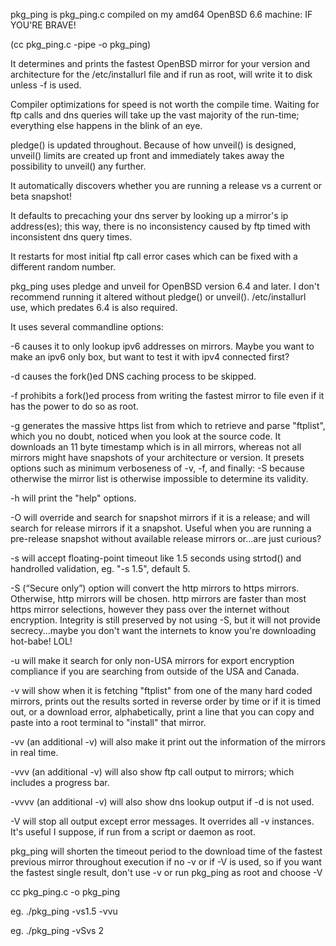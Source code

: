 pkg_ping is pkg_ping.c compiled on my amd64 OpenBSD 6.6 machine: IF YOU'RE BRAVE!

(cc pkg_ping.c -pipe -o pkg_ping)

It determines and prints the fastest OpenBSD mirror for your version and architecture for the /etc/installurl file and if run 
as root, will write it to disk unless -f is used.

Compiler optimizations for speed is not worth the compile time. Waiting for ftp calls and dns queries will take up the vast majority of the
run-time; everything else happens in the blink of an eye.

pledge() is updated throughout. Because of how unveil() is designed, unveil() limits are created up front and
immediately takes away the possibility to unveil() any further.

It automatically discovers whether you are running a release vs a current or beta snapshot!

It defaults to precaching your dns server by looking up a mirror's ip address(es);
this way, there is no inconsistency caused by ftp timed with inconsistent dns query times.

It restarts for most initial ftp call error cases which can be fixed with a different random number.

pkg_ping uses pledge and unveil for OpenBSD version 6.4 and later.
I don't recommend running it altered without pledge() or unveil(). /etc/installurl use, which predates 6.4 is also required.

It uses several commandline options:

-6 causes it to only lookup ipv6 addresses on mirrors.
   Maybe you want to make an ipv6 only box, but want to test it with ipv4 connected first?

-d causes the fork()ed DNS caching process to be skipped.

-f prohibits a fork()ed process from writing the fastest mirror to file even if it has the power to do so as root.

-g generates the massive https list from which to retrieve and parse "ftplist", which you no doubt, noticed when you look at the
   source code. It downloads an 11 byte timestamp which is in all mirrors, whereas not all mirrors might have snapshots of your
   architecture or version. It presets options such as minimum verboseness of -v, -f, and finally: -S because otherwise the mirror
   list is otherwise impossible to determine its validity.

-h will print the "help" options.

-O will override and search for snapshot mirrors if it is a release; and will search for release mirrors if it a snapshot.
   Useful when you are running a pre-release snapshot without available release mirrors or...are just curious?

-s will accept floating-point timeout like 1.5 seconds using strtod() and handrolled validation, eg. "-s 1.5", default 5.

-S (“Secure only”) option will convert the http mirrors to https mirrors. Otherwise, http mirrors will be chosen. http mirrors are faster than
   most https mirror selections, however they pass over the internet without encryption. Integrity is still preserved by not 
   using -S, but it will not provide secrecy...maybe you don't want the internets to know you're downloading hot-babe! LOL!

-u will make it search for only non-USA mirrors for export encryption
   compliance if you are searching from outside of the USA and Canada.

-v will show when it is fetching "ftplist" from one of the many hard coded mirrors, prints out the results 
   sorted in reverse order by time or if it is timed out, or a download error,
   alphabetically, print a line that you can copy and paste into a root terminal to "install" that mirror.
   
-vv (an additional -v) will also make it print out the information of the mirrors in real time.

-vvv (an additional -v) will also show ftp call output to mirrors; which includes a progress bar.

-vvvv (an additional -v) will also show dns lookup output if -d is not used.

-V will stop all output except error messages. It overrides all -v instances.
   It's useful I suppose, if run from a script or daemon as root.

pkg_ping will shorten the timeout period to the download time of the fastest previous mirror throughout execution
if no -v or if -V is used, so if you want the fastest single result, don't use -v or run pkg_ping as root and choose -V 

cc pkg_ping.c -o pkg_ping

eg. ./pkg_ping -vs1.5 -vvu

eg. ./pkg_ping -vSvs 2
